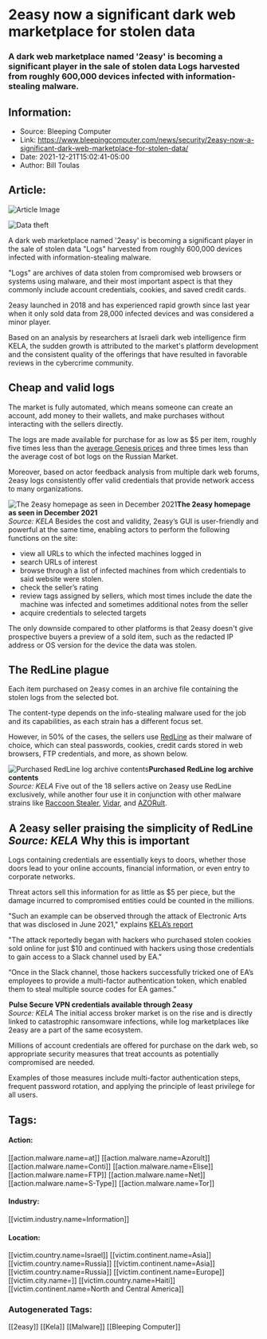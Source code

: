 # 2easy now a significant dark web marketplace for stolen data
### A dark web marketplace named '2easy' is becoming a significant player in the sale of stolen data Logs harvested from roughly 600,000 devices infected with information-stealing malware.

## Information:
+ Source: Bleeping Computer
+ Link: https://www.bleepingcomputer.com/news/security/2easy-now-a-significant-dark-web-marketplace-for-stolen-data/
+ Date: 2021-12-21T15:02:41-05:00
+ Author: Bill Toulas


## Article:
![Article Image](https://www.bleepstatic.com/content/hl-images/2021/12/21/data-theft-header.jpg)

![Data theft](https://www.bleepstatic.com/content/hl-images/2021/12/21/data-theft-header.jpg)


A dark web marketplace named '2easy' is becoming a significant player in the sale of stolen data "Logs" harvested from roughly 600,000 devices infected with information-stealing malware.


"Logs" are archives of data stolen from compromised web browsers or systems using malware, and their most important aspect is that they commonly include account credentials, cookies, and saved credit cards.


2easy launched in 2018 and has experienced rapid growth since last year when it only sold data from 28,000 infected devices and was considered a minor player.


Based on an analysis by researchers at Israeli dark web intelligence firm KELA, the sudden growth is attributed to the market's platform development and the consistent quality of the offerings that have resulted in favorable reviews in the cybercrime community.


Cheap and valid logs
--------------------


The market is fully automated, which means someone can create an account, add money to their wallets, and make purchases without interacting with the sellers directly.


The logs are made available for purchase for as low as $5 per item, roughly five times less than the [average Genesis prices](https://www.bleepingcomputer.com/news/security/criminal-market-sells-over-60k-digital-identities-for-5-200/) and three times less than the average cost of bot logs on the Russian Market.


Moreover, based on actor feedback analysis from multiple dark web forums, 2easy logs consistently offer valid credentials that provide network access to many organizations.



![The 2easy homepage as seen in December 2021](https://www.bleepstatic.com/images/news/u/1220909/Forum%20and%20Marketplace%20Posts/2easy_homepage.jpg)**The 2easy homepage as seen in December 2021**  
*Source: KELA*
Besides the cost and validity, 2easy’s GUI is user-friendly and powerful at the same time, enabling actors to perform the following functions on the site:


* view all URLs to which the infected machines logged in
* search URLs of interest
* browse through a list of infected machines from which credentials to said website were stolen.
* check the seller’s rating
* review tags assigned by sellers, which most times include the date the machine was infected and sometimes additional notes from the seller
* acquire credentials to selected targets

The only downside compared to other platforms is that 2easy doesn't give prospective buyers a preview of a sold item, such as the redacted IP address or OS version for the device the data was stolen.


The RedLine plague
------------------


Each item purchased on 2easy comes in an archive file containing the stolen logs from the selected bot.


The content-type depends on the info-stealing malware used for the job and its capabilities, as each strain has a different focus set.


However, in 50% of the cases, the sellers use [RedLine](https://www.bleepingcomputer.com/news/security/malicious-excel-xll-add-ins-push-redline-password-stealing-malware/) as their malware of choice, which can steal passwords, cookies, credit cards stored in web browsers, FTP credentials, and more, as shown below.



![Purchased RedLine log archive contents](https://www.bleepstatic.com/images/news/u/1220909/Security/file_zip.jpg)**Purchased RedLine log archive contents**  
*Source: KELA*
Five out of the 18 sellers active on 2easy use RedLine exclusively, while another four use it in conjunction with other malware strains like [Raccoon Stealer](https://www.bleepingcomputer.com/news/security/malware-dev-infects-own-pc-and-data-ends-up-on-intel-platform/), [Vidar](https://www.bleepingcomputer.com/news/security/vidar-stealer-abuses-mastodon-to-silently-get-c2-configuration/), and [AZORult](https://www.bleepingcomputer.com/news/security/azorult-malware-infects-victims-via-fake-protonvpn-installer/).



![A 2easy seller praising the simplicity of RedLine](data:image/gif;base64,R0lGODlhAQABAAAAACH5BAEKAAEALAAAAAABAAEAAAICTAEAOw==)**A 2easy seller praising the simplicity of RedLine**  
*Source: KELA*
Why this is important
---------------------


Logs containing credentials are essentially keys to doors, whether those doors lead to your online accounts, financial information, or even entry to corporate networks.


Threat actors sell this information for as little as $5 per piece, but the damage incurred to compromised entities could be counted in the millions.


"Such an example can be observed through the attack of Electronic Arts that was disclosed in June 2021," explains [KELA’s report](https://ke-la.com/2easy-logs-marketplace-on-the-rise/)


"The attack reportedly began with hackers who purchased stolen cookies sold online for just $10 and continued with hackers using those credentials to gain access to a Slack channel used by EA."


“Once in the Slack channel, those hackers successfully tricked one of EA’s employees to provide a multi-factor authentication token, which enabled them to steal multiple source codes for EA games.”



![Pulse Secure VPN credentials available through 2easy](data:image/gif;base64,R0lGODlhAQABAAAAACH5BAEKAAEALAAAAAABAAEAAAICTAEAOw==)**Pulse Secure VPN credentials available through 2easy**  
*Source: KELA*
The initial access broker market is on the rise and is directly linked to catastrophic ransomware infections, while log marketplaces like 2easy are a part of the same ecosystem.


Millions of account credentials are offered for purchase on the dark web, so appropriate security measures that treat accounts as potentially compromised are needed.


Examples of those measures include multi-factor authentication steps, frequent password rotation, and applying the principle of least privilege for all users.





## Tags:

#### Action:
[[action.malware.name=at]] [[action.malware.name=Azorult]] [[action.malware.name=Conti]] [[action.malware.name=Elise]] [[action.malware.name=FTP]] [[action.malware.name=Net]] [[action.malware.name=S-Type]] [[action.malware.name=Tor]]

#### Industry:
[[victim.industry.name=Information]]

#### Location:
[[victim.country.name=Israel]] [[victim.continent.name=Asia]] [[victim.country.name=Russia]] [[victim.continent.name=Asia]] [[victim.country.name=Russia]] [[victim.continent.name=Europe]] [[victim.city.name=]] [[victim.country.name=Haiti]] [[victim.continent.name=North and Central America]]

### Autogenerated Tags:
[[2easy]] [[Kela]] [[Malware]] [[Bleeping Computer]]

